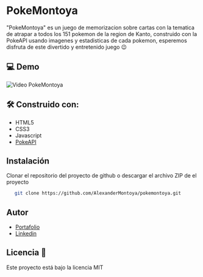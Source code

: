 # PokeMontoya
"PokeMontoya" es un juego de memorizacion sobre cartas con la tematica de atrapar a todos los 151 pokemon de la region de Kanto, construido con la PokeAPI usando imagenes y estadisticas de cada pokemon, esperemos disfruta de este divertido y entretenido juego 😉
## 💻 Demo
![Video PokeMontoya](/video/resultado.gif)
## 🛠️ Construido con:
- HTML5
- CSS3
- Javascript
- [PokeAPI]('https://pokeapi.co/')
## Instalación
Clonar el repositorio del proyecto de github o descargar el archivo ZIP de el proyecto
 ```sh
	git clone https://github.com/AlexanderMontoya/pokemontoya.git
   ```
## Autor
- [Portafolio]('https://alexandermontoya.github.io/portafolio-personal/')
- [Linkedin]('https://www.linkedin.com/in/alexander-josu%C3%A9-montoya-bonifacio/')
## Licencia 📄
Este proyecto está bajo la licencia MIT